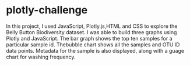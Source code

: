# plotly-challenge
In this project, I used JavaScript, Plotly.js,HTML and CSS to explore the Belly Button Biodiversity dataset. I was able to build three graphs using Plotly and JavaScript.
The bar graph shows the top ten samples for a particular sample id. Thebubble chart shows all the samples and OTU ID data points. Metadata for the sample is also displayed, along with a guage chart for washing frequency. 

